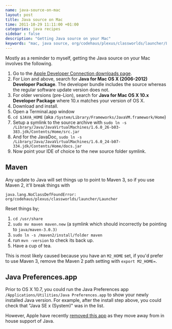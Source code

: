 ```yaml
---
name: java-source-on-mac
layout: post
title: Java source on Mac
time: 2011-10-29 11:11:00 +01:00
categories: java recipes
sidebar : false
description: "Getting Java source on your Mac"
keywords: "mac, java source, org/codehaus/plexus/classworlds/launcher/Launcher, maven, m2_home, mvn"
---
```


Mostly as a reminder to myself, getting the Java source on your Mac involves the following.

<!-- more -->

  1. Go to the [Apple Developer Connection downloads page](https://developer.apple.com/downloads).
  1. For Lion and above, search for **Java for Mac OS X (2006-2012) Developer Package**. The developer bundle includes the source whereas the regular software update version does not.
  1. For older versions (pre-Lion), search for **Java for Mac OS X 10.x Developer Package** where 10.x matches your version of OS X.
  1. Download and install.
  1. Open a Terminal.app window
  1. `cd $JAVA_HOME` (aka `/System/Library/Frameworks/JavaVM.framework/Home`)
  1. Setup a symlink to the source archive with `sudo ln -s /Library/Java/JavaVirtualMachines/1.6.0_26-b03-383.jdk/Contents/Home/src.jar`
  1. And for the JavaDoc, `sudo ln -s /Library/Java/JavaVirtualMachines/1.6.0_24-b07-334.jdk/Contents/Home/docs.jar`
  1. Now point your IDE of choice to the new source folder symlink.


## Maven

Any update to Java will set things up to point to Maven 3, so if you use Maven 2, it'll break things with


    java.lang.NoClassDefFoundError: org/codehaus/plexus/classworlds/launcher/Launcher


Reset things by;

  1. `cd /usr/share`  
  1. `sudo mv maven maven.new` (a symlink which should incorrectly be pointing to `java/maven-3.0.3)`
  1. `sudo ln -s /maven2/install/folder maven`
  1. run `mvn -version` to check its back up.
  1. Have a cup of tea.

This is most likely caused because you have an `M2_HOME` set, if you'd prefer to use Maven 3, remove the Maven 2 path setting with `export M2_HOME=`.


## Java Preferences.app

Prior to OS X 10.7, you could run the Java Preferences app `/Applications/Utilities/Java Preferences.app` to show your newly installed Java version. For example, after the install step above, you could check that "Java SE x (System)" was in the list.

However, Apple have recently [removed this app](http://reviews.cnet.com/8301-13727_7-57533880-263/java-preferences-missing-after-latest-os-x-java-update/) as they move away from in house support of Java.



